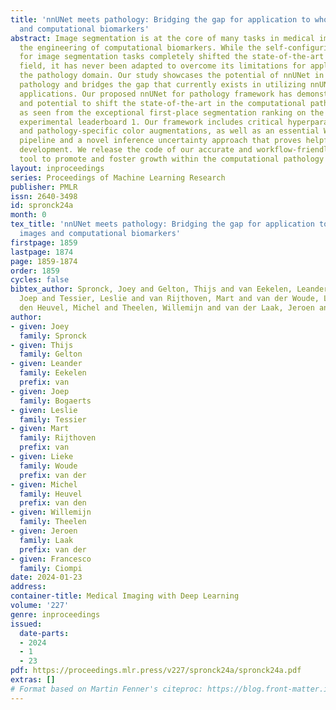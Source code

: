 ```yaml
---
title: 'nnUNet meets pathology: Bridging the gap for application to whole slide images
  and computational biomarkers'
abstract: Image segmentation is at the core of many tasks in medical imaging, including
  the engineering of computational biomarkers. While the self-configuring nnUNet framework
  for image segmentation tasks completely shifted the state-of-the-art in the radiology
  field, it has never been adapted to overcome its limitations for application on
  the pathology domain. Our study showcases the potential of nnUNet in computational
  pathology and bridges the gap that currently exists in utilizing nnUNet for pathology
  applications. Our proposed nnUNet for pathology framework has demonstrated its significance
  and potential to shift the state-of-the-art in the computational pathology field,
  as seen from the exceptional first-place segmentation ranking on the TIGER challenge’s
  experimental leaderboard 1. Our framework includes critical hyperparameter adjustments
  and pathology-specific color augmentations, as well as an essential WSI inference
  pipeline and a novel inference uncertainty approach that proves helpful for biomarker
  development. We release the code of our accurate and workflow-friendly segmentation
  tool to promote and foster growth within the computational pathology community.
layout: inproceedings
series: Proceedings of Machine Learning Research
publisher: PMLR
issn: 2640-3498
id: spronck24a
month: 0
tex_title: 'nnUNet meets pathology: Bridging the gap for application to whole slide
  images and computational biomarkers'
firstpage: 1859
lastpage: 1874
page: 1859-1874
order: 1859
cycles: false
bibtex_author: Spronck, Joey and Gelton, Thijs and van Eekelen, Leander and Bogaerts,
  Joep and Tessier, Leslie and van Rijthoven, Mart and van der Woude, Lieke and van
  den Heuvel, Michel and Theelen, Willemijn and van der Laak, Jeroen and Ciompi, Francesco
author:
- given: Joey
  family: Spronck
- given: Thijs
  family: Gelton
- given: Leander
  family: Eekelen
  prefix: van
- given: Joep
  family: Bogaerts
- given: Leslie
  family: Tessier
- given: Mart
  family: Rijthoven
  prefix: van
- given: Lieke
  family: Woude
  prefix: van der
- given: Michel
  family: Heuvel
  prefix: van den
- given: Willemijn
  family: Theelen
- given: Jeroen
  family: Laak
  prefix: van der
- given: Francesco
  family: Ciompi
date: 2024-01-23
address:
container-title: Medical Imaging with Deep Learning
volume: '227'
genre: inproceedings
issued:
  date-parts:
  - 2024
  - 1
  - 23
pdf: https://proceedings.mlr.press/v227/spronck24a/spronck24a.pdf
extras: []
# Format based on Martin Fenner's citeproc: https://blog.front-matter.io/posts/citeproc-yaml-for-bibliographies/
---
```


